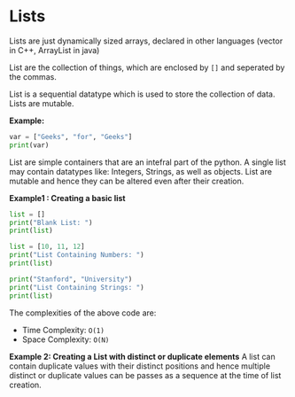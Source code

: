# **Lists**
Lists are just dynamically sized arrays, declared in other languages (vector in C++, ArrayList in java)

List are the collection of things, which are enclosed by `[]` and seperated by the commas.

List is a sequential datatype which is used to store the collection of data. Lists are mutable.

**Example:**
```py
var = ["Geeks", "for", "Geeks"]
print(var)
```

List are simple containers that are an intefral part of the python. A single list may contain datatypes like: Integers, Strings, as well as objects. List are mutable and hence they can be altered even after their creation.

**Example1 : Creating a basic list**
```py
list = []
print("Blank List: ")
print(list)

list = [10, 11, 12]
print("List Containing Numbers: ")
print(list)

print("Stanford", "University")
print("List Containing Strings: ")
print(list)
```

The complexities of the above code are: 
* Time Complexity: `O(1)`
* Space Complexity: `O(N)`

**Example 2: Creating a List with distinct or duplicate elements**
A list can contain duplicate values with their distinct positions and hence multiple distinct or duplicate values can be passes as a sequence at the time of list creation.

